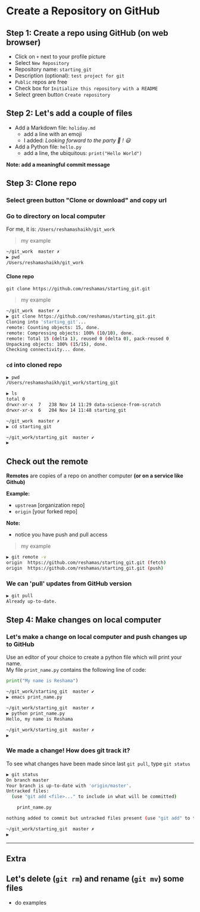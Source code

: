 # Create a Repository on GitHub


## Step 1: Create a repo using GitHub (on web browser)
- Click on `+` next to your profile picture
- Select `New Repository`
- Repository name:  `starting_git`
- Description (optional):  `test project for git`
- `Public` repos are free
- Check box for `Initialize this repository with a README`
- Select green button `Create repository`

## Step 2:  Let's add a couple of files
- Add a Markdown file:  `holiday.md`
  - add a line with an emoji
  - I added:  _Looking forward to the party :pizza: ! :smiley:_
- Add a Python file:  `hello.py`
  - add a line, the ubiquitous:  `print("Hello World")`
  
**Note:  add a meaningful commit message**  

## Step 3:  Clone repo

### Select green button "Clone or download" and copy url

### Go to directory on local computer  
For me, it is: 
`/Users/reshamashaikh/git_work`  

>my example
```bash
~/git_work  master ✗                                                                  ◒  
▶ pwd
/Users/reshamashaikh/git_work
```

#### Clone repo
`git clone https://github.com/reshamas/starting_git.git`  

>my example  
```bash
~/git_work  master ✗                                                                  ◒  
▶ git clone https://github.com/reshamas/starting_git.git
Cloning into 'starting_git'...
remote: Counting objects: 15, done.
remote: Compressing objects: 100% (10/10), done.
remote: Total 15 (delta 1), reused 0 (delta 0), pack-reused 0
Unpacking objects: 100% (15/15), done.
Checking connectivity... done.
```

### `cd` into cloned repo

```bash
▶ pwd
/Users/reshamashaikh/git_work/starting_git

▶ ls
total 0
drwxr-xr-x  7   238 Nov 14 11:29 data-science-from-scratch
drwxr-xr-x  6   204 Nov 14 11:48 starting_git

~/git_work  master ✗                                                                  ◒  
▶ cd starting_git 

~/git_work/starting_git  master ✔                                                    6m  
▶ 
```
## Check out the remote
**Remotes** are copies of a repo on another computer **(or on a service like Github)**  

**Example:**  
* `upstream` [organization repo]
* `origin`   [your forked repo]

**Note:**  
* notice you have push and pull access  

>my example  
```bash
▶ git remote -v
origin	https://github.com/reshamas/starting_git.git (fetch)
origin	https://github.com/reshamas/starting_git.git (push)
```

### We can 'pull' updates from GitHub version
```bash
▶ git pull
Already up-to-date.
```

## Step 4:  Make changes on local computer 

### Let's make a change on local computer and push changes up to GitHub
Use an editor of your choice to create a python file which will print your name.  
My file `print_name.py` contains the following line of code:  
```python
print("My name is Reshama")
```

```bash
~/git_work/starting_git  master ✔                                                   11m  
▶ emacs print_name.py

~/git_work/starting_git  master ✗                                                 11m ◒  
▶ python print_name.py 
Hello, my name is Reshama

~/git_work/starting_git  master ✗                                                 12m ◒  
▶ 
```

### We made a change!  How does git track it?
To see what changes have been made since last `git pull`, type `git status`  
```bash
▶ git status
On branch master
Your branch is up-to-date with 'origin/master'.
Untracked files:
  (use "git add <file>..." to include in what will be committed)

	print_name.py

nothing added to commit but untracked files present (use "git add" to track)

~/git_work/starting_git  master ✗                                                 14m ◒  
▶ 
```
---

## Extra
## Let's delete (`git rm`) and rename (`git mv`) some files
- do examples



